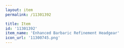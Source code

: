 ```yaml
---
layout: item
permalink: /11301392

title: Item
id: '11301392'
item_name: 'Enhanced Barbaric Refinement Headgear'
icon_url: '11300745.png'
---
```

